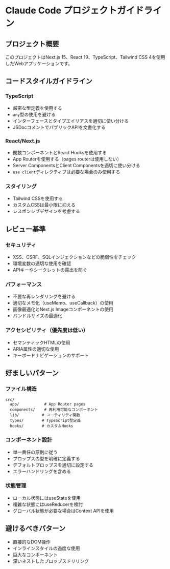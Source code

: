 # Claude Code プロジェクトガイドライン

## プロジェクト概要
このプロジェクトはNext.js 15、React 19、TypeScript、Tailwind CSS 4を使用したWebアプリケーションです。

## コードスタイルガイドライン

### TypeScript
- 厳密な型定義を使用する
- `any`型の使用を避ける
- インターフェースとタイプエイリアスを適切に使い分ける
- JSDocコメントでパブリックAPIを文書化する

### React/Next.js
- 関数コンポーネントとReact Hooksを使用する
- App Routerを使用する（pages routerは使用しない）
- Server ComponentsとClient Componentsを適切に使い分ける
- `use client`ディレクティブは必要な場合のみ使用する

### スタイリング
- Tailwind CSSを使用する
- カスタムCSSは最小限に抑える
- レスポンシブデザインを考慮する

## レビュー基準

### セキュリティ
- XSS、CSRF、SQLインジェクションなどの脆弱性をチェック
- 環境変数の適切な使用を確認
- APIキーやシークレットの露出を防ぐ

### パフォーマンス
- 不要な再レンダリングを避ける
- 適切なメモ化（useMemo、useCallback）の使用
- 画像最適化とNext.js Imageコンポーネントの使用
- バンドルサイズの最適化

### アクセシビリティ（優先度は低い）
- セマンティックHTMLの使用
- ARIA属性の適切な使用
- キーボードナビゲーションのサポート

## 好ましいパターン

### ファイル構造
```
src/
  app/           # App Router pages
  components/    # 再利用可能なコンポーネント
  lib/          # ユーティリティ関数
  types/        # TypeScript型定義
  hooks/        # カスタムHooks
```

### コンポーネント設計
- 単一責任の原則に従う
- プロップスの型を明確に定義する
- デフォルトプロップスを適切に設定する
- エラーハンドリングを含める

### 状態管理
- ローカル状態にはuseStateを使用
- 複雑な状態にはuseReducerを検討
- グローバル状態が必要な場合はContext APIを使用

## 避けるべきパターン
- 直接的なDOM操作
- インラインスタイルの過度な使用
- 巨大なコンポーネント
- 深いネストしたプロップスドリリング
